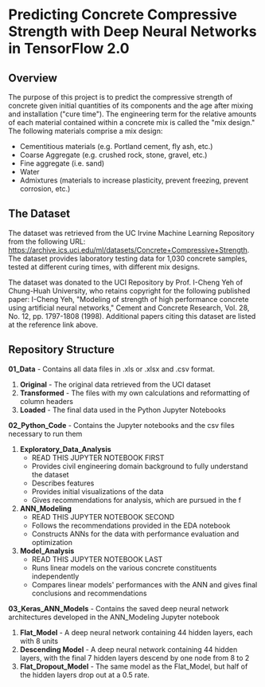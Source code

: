 # Predicting Concrete Compressive Strength with Deep Neural Networks in TensorFlow 2.0

## Overview
The purpose of this project is to predict the compressive strength of concrete given initial quantities of its components and the age after mixing and installation ("cure time"). The engineering term for the relative amounts of each material contained within a concrete mix is called the "mix design." The following materials comprise a mix design:
* Cementitious materials (e.g. Portland cement, fly ash, etc.)
* Coarse Aggregate (e.g. crushed rock, stone, gravel, etc.)
* Fine aggregate (i.e. sand)
* Water
* Admixtures (materials to increase plasticity, prevent freezing, prevent corrosion, etc.)

## The Dataset
The dataset was retrieved from the UC Irvine Machine Learning Repository from the following URL: <https://archive.ics.uci.edu/ml/datasets/Concrete+Compressive+Strength>. The dataset provides laboratory testing data for 1,030 concrete samples, tested at different curing times, with different mix designs.

The dataset was donated to the UCI Repository by Prof. I-Cheng Yeh of Chung-Huah University, who retains copyright for the following published paper: I-Cheng Yeh, "Modeling of strength of high performance concrete using artificial neural networks," Cement and Concrete Research, Vol. 28, No. 12, pp. 1797-1808 (1998). Additional papers citing this dataset are listed at the reference link above.

## Repository Structure
**01_Data** - Contains all data files in .xls or .xlsx and .csv format.
1. **Original** - The original data retrieved from the UCI dataset
2. **Transformed** - The files with my own calculations and reformatting of column headers
3. **Loaded** - The final data used in the Python Jupyter Notebooks


**02_Python_Code** - Contains the Jupyter notebooks and the csv files necessary to run them
1. **Exploratory_Data_Analysis**
	* READ THIS JUPYTER NOTEBOOK FIRST
	* Provides civil engineering domain background to fully understand the dataset
	* Describes features
	* Provides initial visualizations of the data
	* Gives recommendations for analysis, which are pursued in the f
2. **ANN_Modeling**
	* READ THIS JUPYTER NOTEBOOK SECOND
	* Follows the recommendations provided in the EDA notebook
	* Constructs ANNs for the data with performance evaluation and optimization
3. **Model_Analysis**
	* READ THIS JUPYTER NOTEBOOK LAST
	* Runs linear models on the various concrete constituents independently
	* Compares linear models' performances with the ANN and gives final conclusions and recommendations


**03_Keras_ANN_Models** - Contains the saved deep neural network architectures developed in the ANN_Modeling Jupyter notebook
1. **Flat_Model** - A deep neural network containing 44 hidden layers, each with 8 units
2. **Descending Model** - A deep neural network containing 44 hidden layers, with the final 7 hidden layers descend by one node from 8 to 2
3. **Flat_Dropout_Model** - The same model as the Flat_Model, but half of the hidden layers drop out at a 0.5 rate.
